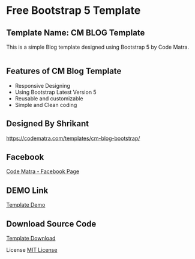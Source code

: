 # Free Bootstrap 5 Template 
## Template Name: CM BLOG Template

This is a simple Blog template designed using Bootstrap 5 by Code Matra.

<img src="https://codematra.com/wp-content/uploads/2021/10/cm-blog-bootstrap-template-code-matra.png" alt="" title="Blog Template" />

## Features of CM Blog Template
- Responsive Designing
- Using Bootstrap Latest Version 5
- Reusable and customizable 
- Simple and Clean coding 

## Designed By Shrikant
<a target="_blank" href="https://codematra.com/templates/cm-blog-bootstrap/">https://codematra.com/templates/cm-blog-bootstrap/</a>

## Facebook 
<a target="_blank" href="https://www.facebook.com/codematra">Code Matra - Facebook Page</a>

## DEMO Link
<a target="_blank" href="https://shrikant9907.github.io/blog-template/dist/">Template Demo</a>

## Download Source Code
<a target="_blank" href="https://github.com/shrikant9907/cm-blog-template-code-matra/archive/refs/heads/main.zip">Template Download</a>

License
<a target="_blank" href="https://github.com/shrikant9907/blog-template/blob/main/LICENSE">MIT License</a>
